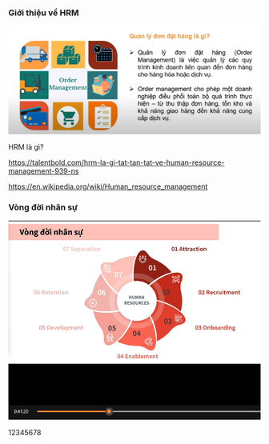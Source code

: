 ### Giới thiệu về HRM

![alt text](image-22.png)

HRM là gì?

https://talentbold.com/hrm-la-gi-tat-tan-tat-ve-human-resource-management-939-ns

https://en.wikipedia.org/wiki/Human_resource_management

<!-- Video nhóm 6 -->

<!-- Video download -->

### Vòng đời nhân sự

![alt text](image-16.png)

<!-- Video download -->

12345678

